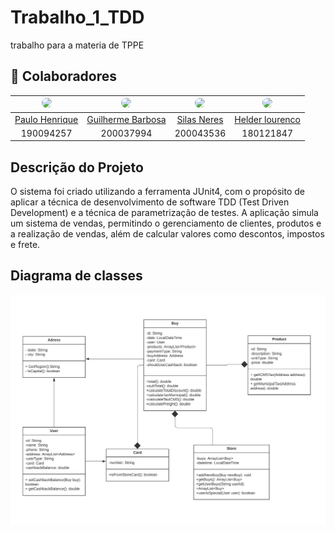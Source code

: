 # Trabalho_1_TDD
trabalho para a materia de TPPE

## :handshake: Colaboradores

| <img src="https://avatars.githubusercontent.com/u/63085711?v=4" width="100px" style="border-radius: 50%;"> | <img src="https://avatars.githubusercontent.com/u/88190414?v=4" width="100px" style="border-radius: 50%;"> | <img src="https://avatars.githubusercontent.com/u/78981008?v=4" width="100px" style="border-radius: 50%;"> | <img src="https://avatars.githubusercontent.com/u/78388335?v=4" width="100px" style="border-radius: 50%;"> |
|:----------------------------------------------------------:|:------------------------------------------------:|:-------------------------------------------------------------:|:----------------------------------------------------:|
|[Paulo Henrique](https://github.com/PhRezende-eng)      | [Guilherme Barbosa](https://github.com/guibrbs)     | [Silas Neres](https://github.com/Silas-neres)      | [Helder lourenco](https://github.com/TaynaraCris)      |
|190094257    | 200037994   | 200043536     | 180121847      |


## Descrição do Projeto 

O sistema foi criado utilizando a ferramenta JUnit4, com o propósito de aplicar a técnica de desenvolvimento de software TDD (Test Driven Development) e a técnica de parametrização de testes. A aplicação simula um sistema de vendas, permitindo o gerenciamento de clientes, produtos e a realização de vendas, além de calcular valores como descontos, impostos e frete.

## Diagrama de classes

![Diagrama](./imagens/classe.jpeg)
